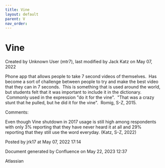 ```yaml
---
title: Vine
layout: default
parent: V
nav_order:
---
```


# Vine

Created by  Unknown User (mtr7), last modified by  Jack Katz on May 07, 2022

Phone app that allows people to take 7 second videos of themselves.  Has become a sort of challenge between people to try and make the best video that they can in 7 seconds.  This is something that is used around the world, but students felt that it was important to include it in the dictionary.  Commonly used in the expression &quot;do it for the vine&quot;.  &quot;That was a crazy stunt that he pulled, but he did it for the vine&quot;.  Romig, S-Z, 2015.

Comments:

Even though Vine shutdown in 2017 usage is still high among respondents with only 3% reporting that they have never heard it at all and 29% reporting that they still use the word everyday. (Katz, S-Z, 2022) 

Posted by jrk17 at May 07, 2022 17:14

Document generated by Confluence on May 22, 2023 12:37

Atlassian
